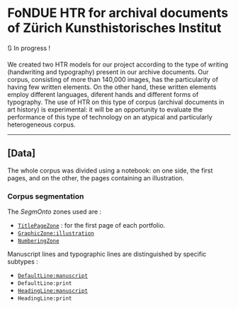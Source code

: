 # FoNDUE HTR for archival documents of Zürich Kunsthistorisches Institut #

:arrows_clockwise: In progress !

We created two HTR models for our project according to the type of writing (handwriting and typography) present in our archive documents. Our corpus, consisting of more than 140,000 images, has the particularity of having few written elements. On the other hand, these written elements employ different languages, diferent hands and different forms of typography. The use of HTR on this type of corpus (archival documents in art history) is experimental: it will be an opportunity to evaluate the performance of this type of technology on an atypical and particularly heterogeneous corpus.

******
## [Data] ##
The whole corpus was divided using a notebook: on one side, the first pages, and on the other, the pages containing an illustration. 

### Corpus segmentation ####

The _SegmOnto_ zones used are : 

- [`TitlePageZone`](https://github.com/SegmOnto/Guidelines/blob/main/zones/TitlePageZone/TitlePageZone.md) : for the first page of each portfolio.
- [`GraphicZone:illustration`](https://github.com/SegmOnto/Guidelines/blob/main/zones/GraphicZone/DecorationZone.md)
- [`NumberingZone`](https://github.com/SegmOnto/Guidelines/blob/main/zones/NumberingZone/NumberingZone.md)

Manuscript lines and typographic lines are distinguished by specific subtypes : 

- [`DefaultLine:manuscript`](https://github.com/SegmOnto/Guidelines/blob/main/lines/DefaultLine/DefaultLine.md)
- `DefaultLine:print`
- [`HeadingLine:manuscript`](https://github.com/SegmOnto/Guidelines/blob/main/lines/HeadingLine/HeadingLine.md)
- `HeadingLine:print`

